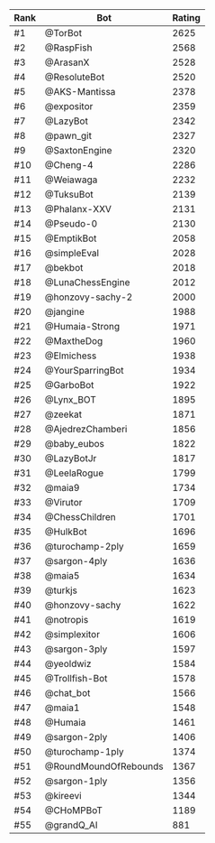 Rank|Bot|Rating
---|---|---
#1|@TorBot|2625
#2|@RaspFish|2568
#3|@ArasanX|2528
#4|@ResoluteBot|2520
#5|@AKS-Mantissa|2378
#6|@expositor|2359
#7|@LazyBot|2342
#8|@pawn_git|2327
#9|@SaxtonEngine|2320
#10|@Cheng-4|2286
#11|@Weiawaga|2232
#12|@TuksuBot|2139
#13|@Phalanx-XXV|2131
#14|@Pseudo-0|2130
#15|@EmptikBot|2058
#16|@simpleEval|2028
#17|@bekbot|2018
#18|@LunaChessEngine|2012
#19|@honzovy-sachy-2|2000
#20|@jangine|1988
#21|@Humaia-Strong|1971
#22|@MaxtheDog|1960
#23|@Elmichess|1938
#24|@YourSparringBot|1934
#25|@GarboBot|1922
#26|@Lynx_BOT|1895
#27|@zeekat|1871
#28|@AjedrezChamberi|1856
#29|@baby_eubos|1822
#30|@LazyBotJr|1817
#31|@LeelaRogue|1799
#32|@maia9|1734
#33|@Virutor|1709
#34|@ChessChildren|1701
#35|@HulkBot|1696
#36|@turochamp-2ply|1659
#37|@sargon-4ply|1636
#38|@maia5|1634
#39|@turkjs|1623
#40|@honzovy-sachy|1622
#41|@notropis|1619
#42|@simplexitor|1606
#43|@sargon-3ply|1597
#44|@yeoldwiz|1584
#45|@Trollfish-Bot|1578
#46|@chat_bot|1566
#47|@maia1|1548
#48|@Humaia|1461
#49|@sargon-2ply|1406
#50|@turochamp-1ply|1374
#51|@RoundMoundOfRebounds|1367
#52|@sargon-1ply|1356
#53|@kireevi|1344
#54|@CHoMPBoT|1189
#55|@grandQ_AI|881
